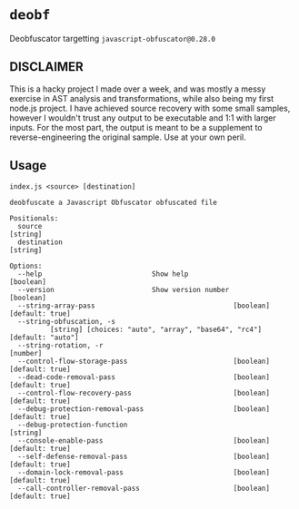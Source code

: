 # `deobf`
Deobfuscator targetting `javascript-obfuscator@0.28.0`
## DISCLAIMER
This is a hacky project I made over a week, and was mostly a messy exercise in AST analysis and transformations, while also being my first
node.js project.
I have achieved source recovery with some small samples, however I wouldn't trust any output to be executable and 1:1 with larger inputs.
For the most part, the output is meant to be a supplement to reverse-engineering the original sample. 
Use at your own peril.
## Usage
```
index.js <source> [destination]

deobfuscate a Javascript Obfuscator obfuscated file

Positionals:
  source                                                                [string]
  destination                                                           [string]

Options:
  --help                           Show help                           [boolean]
  --version                        Show version number                 [boolean]
  --string-array-pass                                  [boolean] [default: true]
  --string-obfuscation, -s
          [string] [choices: "auto", "array", "base64", "rc4"] [default: "auto"]
  --string-rotation, -r                                                 [number]
  --control-flow-storage-pass                          [boolean] [default: true]
  --dead-code-removal-pass                             [boolean] [default: true]
  --control-flow-recovery-pass                         [boolean] [default: true]
  --debug-protection-removal-pass                      [boolean] [default: true]
  --debug-protection-function                                           [string]
  --console-enable-pass                                [boolean] [default: true]
  --self-defense-removal-pass                          [boolean] [default: true]
  --domain-lock-removal-pass                           [boolean] [default: true]
  --call-controller-removal-pass                       [boolean] [default: true]
```
